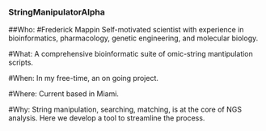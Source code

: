 ### StringManipulatorAlpha 

##Who:
#Frederick Mappin 
Self-motivated scientist with experience in bioinformatics, pharmacology, genetic engineering, and molecular biology.

#What:
A comprehensive bioinformatic suite of omic-string mantipulation scripts.

#When:
In my free-time, an on going project. 

#Where:
Current based in Miami. 

#Why:
String manipulation, searching, matching,  is at the core of NGS analysis. Here we develop a tool to streamline the process.
